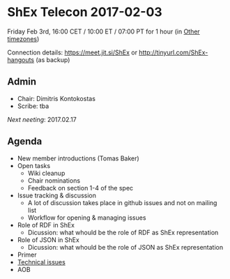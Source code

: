 # ShEx Telecon 2017-02-03

Friday Feb 3rd, 16:00 CET / 10:00 ET / 07:00 PT for 1 hour
(in [Other timezones](https://www.timeanddate.com/worldclock/fixedtime.html?msg=ShEx+CG+meeting&amp;iso=20170203T16&amp;p1=37&amp;ah=1))

Connection details: https://meet.jit.si/ShEx or http://tinyurl.com/ShEx-hangouts (as backup)


## Admin

 * Chair: Dimitris Kontokostas
 * Scribe: tba

*Next neeting*: 2017.02.17

## Agenda 

 * New member introductions (Tomas Baker)
 * Open tasks
   * Wiki cleanup
   * Chair nominations
   * Feedback on section 1-4 of the spec
 * Issue tracking & discussion
   * A lot of discussion takes place in github issues and not on mailing list
   * Workflow for opening & managing issues
 * Role of RDF in ShEx
   * Dicussion: what whould be the role of RDF as ShEx representation
 * Role of JSON in ShEx
   * Dicussion: what whould be the role of JSON as ShEx representation
 * Primer 
 * [Technical issues](https://github.com/shexSpec/shex/issues?q=is%3Aopen+is%3Aissue+milestone%3A2.0)
 * AOB 
